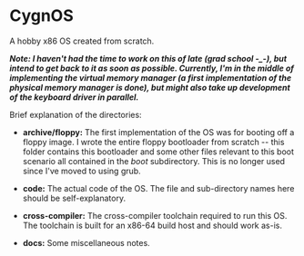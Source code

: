 # CygnOS
A hobby x86 OS created from scratch.

***Note: I haven't had the time to work on this of late (grad school -_-), but intend to get back to it as soon as possible. Currently, I'm in the middle of implementing the virtual memory manager (a first implementation of the physical memory manager is done), but might also take up development of the keyboard driver in parallel.***

Brief explanation of the directories:

- **archive/floppy:** The first implementation of the OS was for booting off a floppy image. I wrote the entire floppy bootloader from scratch -- this folder contains this bootloader and some other files relevant to this boot scenario all contained in the _boot_ subdirectory. This is no longer used since I've moved to using grub.

- **code:** The actual code of the OS. The file and sub-directory names here should be self-explanatory.

- **cross-compiler:** The cross-compiler toolchain required to run this OS. The toolchain is built for an x86-64 build host and should work as-is.

- **docs:** Some miscellaneous notes.
